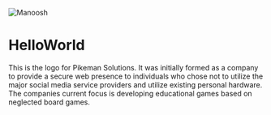 ![Manoosh](https://user-images.githubusercontent.com/7601200/121969507-46cb1680-cd29-11eb-8bfd-bec15e8bf2be.png)
# HelloWorld
This is the logo for Pikeman Solutions. It was initially formed as a company to provide a secure web presence to individuals who chose not to utilize the major social media service providers and utilize existing personal hardware.
The companies current focus is developing educational games based on neglected board games.
